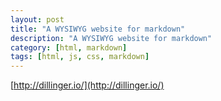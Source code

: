 ```yaml
---
layout: post
title: "A WYSIWYG website for markdown"
description: "A WYSIWYG website for markdown"
category: [html, markdown]
tags: [html, js, css, markdown]
---
```



[http://dillinger.io/](http://dillinger.io/)
